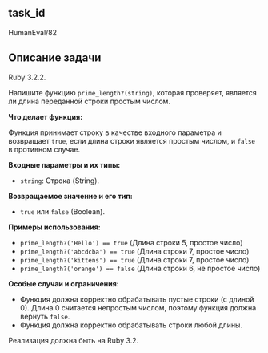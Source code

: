 ## task_id
HumanEval/82

## Описание задачи
Ruby 3.2.2.

Напишите функцию `prime_length?(string)`, которая проверяет, является ли длина переданной строки простым числом.

**Что делает функция:**

Функция принимает строку в качестве входного параметра и возвращает `true`, если длина строки является простым числом, и `false` в противном случае.

**Входные параметры и их типы:**

* `string`: Строка (String).

**Возвращаемое значение и его тип:**

* `true` или `false` (Boolean).


**Примеры использования:**

* `prime_length?('Hello') == true` (Длина строки 5, простое число)
* `prime_length?('abcdcba') == true` (Длина строки 7, простое число)
* `prime_length?('kittens') == true` (Длина строки 7, простое число)
* `prime_length?('orange') == false` (Длина строки 6, не простое число)


**Особые случаи и ограничения:**

* Функция должна корректно обрабатывать пустые строки (с длиной 0).  Длина 0 считается непростым числом, поэтому функция должна вернуть `false`.
* Функция должна корректно обрабатывать строки любой длины.

Реализация должна быть на Ruby 3.2.


